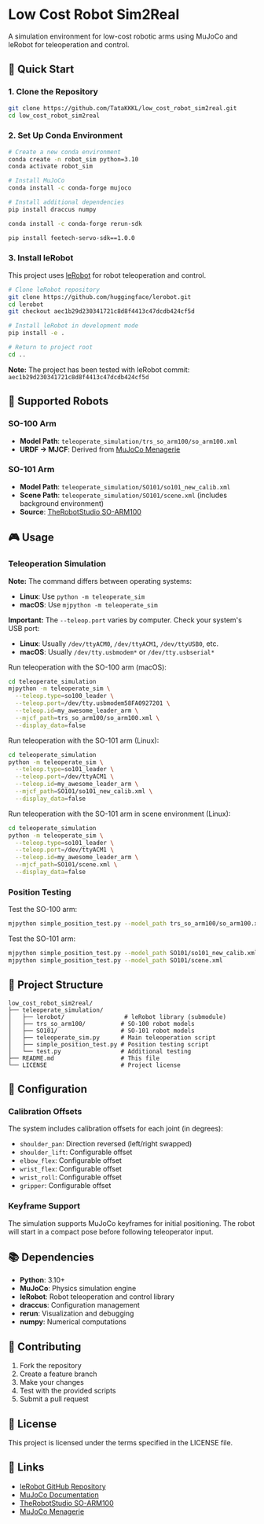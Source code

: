 # Low Cost Robot Sim2Real

A simulation environment for low-cost robotic arms using MuJoCo and leRobot for teleoperation and control.

## 🚀 Quick Start

### 1. Clone the Repository

```bash
git clone https://github.com/TataKKKL/low_cost_robot_sim2real.git
cd low_cost_robot_sim2real
```

### 2. Set Up Conda Environment

```bash
# Create a new conda environment
conda create -n robot_sim python=3.10
conda activate robot_sim

# Install MuJoCo
conda install -c conda-forge mujoco

# Install additional dependencies
pip install draccus numpy

conda install -c conda-forge rerun-sdk

pip install feetech-servo-sdk==1.0.0
```

### 3. Install leRobot

This project uses [leRobot](https://github.com/huggingface/lerobot) for robot teleoperation and control.

```bash
# Clone leRobot repository
git clone https://github.com/huggingface/lerobot.git
cd lerobot
git checkout aec1b29d230341721c8d8f4413c47dcdb424cf5d

# Install leRobot in development mode
pip install -e .

# Return to project root
cd ..
```

**Note:** The project has been tested with leRobot commit: `aec1b29d230341721c8d8f4413c47dcdb424cf5d`

## 🤖 Supported Robots

### SO-100 Arm
- **Model Path**: `teleoperate_simulation/trs_so_arm100/so_arm100.xml`
- **URDF → MJCF**: Derived from [MuJoCo Menagerie](https://github.com/google-deepmind/mujoco_menagerie/tree/main/trs_so_arm100)

### SO-101 Arm
- **Model Path**: `teleoperate_simulation/SO101/so101_new_calib.xml`
- **Scene Path**: `teleoperate_simulation/SO101/scene.xml` (includes background environment)
- **Source**: [TheRobotStudio SO-ARM100](https://github.com/TheRobotStudio/SO-ARM100/tree/main/Simulation/SO101)

## 🎮 Usage

### Teleoperation Simulation

**Note:** The command differs between operating systems:
- **Linux**: Use `python -m teleoperate_sim`
- **macOS**: Use `mjpython -m teleoperate_sim`

**Important:** The `--teleop.port` varies by computer. Check your system's USB port:
- **Linux**: Usually `/dev/ttyACM0`, `/dev/ttyACM1`, `/dev/ttyUSB0`, etc.
- **macOS**: Usually `/dev/tty.usbmodem*` or `/dev/tty.usbserial*`

Run teleoperation with the SO-100 arm (macOS):

```bash
cd teleoperate_simulation
mjpython -m teleoperate_sim \
  --teleop.type=so100_leader \
  --teleop.port=/dev/tty.usbmodem58FA0927201 \
  --teleop.id=my_awesome_leader_arm \
  --mjcf_path=trs_so_arm100/so_arm100.xml \
  --display_data=false
```

Run teleoperation with the SO-101 arm (Linux):

```bash
cd teleoperate_simulation
python -m teleoperate_sim \
  --teleop.type=so101_leader \
  --teleop.port=/dev/ttyACM1 \
  --teleop.id=my_awesome_leader_arm \
  --mjcf_path=SO101/so101_new_calib.xml \
  --display_data=false
```

Run teleoperation with the SO-101 arm in scene environment (Linux):

```bash
cd teleoperate_simulation
python -m teleoperate_sim \
  --teleop.type=so101_leader \
  --teleop.port=/dev/ttyACM1 \
  --teleop.id=my_awesome_leader_arm \
  --mjcf_path=SO101/scene.xml \
  --display_data=false
```

### Position Testing

Test the SO-100 arm:

```bash
mjpython simple_position_test.py --model_path trs_so_arm100/so_arm100.xml
```

Test the SO-101 arm:

```bash
mjpython simple_position_test.py --model_path SO101/so101_new_calib.xml
mjpython simple_position_test.py --model_path SO101/scene.xml
```

## 📁 Project Structure

```
low_cost_robot_sim2real/
├── teleoperate_simulation/
│   ├── lerobot/                 # leRobot library (submodule)
│   ├── trs_so_arm100/          # SO-100 robot models
│   ├── SO101/                  # SO-101 robot models
│   ├── teleoperate_sim.py      # Main teleoperation script
│   ├── simple_position_test.py # Position testing script
│   └── test.py                 # Additional testing
├── README.md                   # This file
└── LICENSE                     # Project license
```

## 🔧 Configuration

### Calibration Offsets
The system includes calibration offsets for each joint (in degrees):
- `shoulder_pan`: Direction reversed (left/right swapped)
- `shoulder_lift`: Configurable offset
- `elbow_flex`: Configurable offset
- `wrist_flex`: Configurable offset
- `wrist_roll`: Configurable offset
- `gripper`: Configurable offset

### Keyframe Support
The simulation supports MuJoCo keyframes for initial positioning. The robot will start in a compact pose before following teleoperator input.

## 📚 Dependencies

- **Python**: 3.10+
- **MuJoCo**: Physics simulation engine
- **leRobot**: Robot teleoperation and control library
- **draccus**: Configuration management
- **rerun**: Visualization and debugging
- **numpy**: Numerical computations

## 🤝 Contributing

1. Fork the repository
2. Create a feature branch
3. Make your changes
4. Test with the provided scripts
5. Submit a pull request

## 📄 License

This project is licensed under the terms specified in the LICENSE file.

## 🔗 Links

- [leRobot GitHub Repository](https://github.com/huggingface/lerobot)
- [MuJoCo Documentation](https://mujoco.readthedocs.io/)
- [TheRobotStudio SO-ARM100](https://github.com/TheRobotStudio/SO-ARM100)
- [MuJoCo Menagerie](https://github.com/google-deepmind/mujoco_menagerie)

